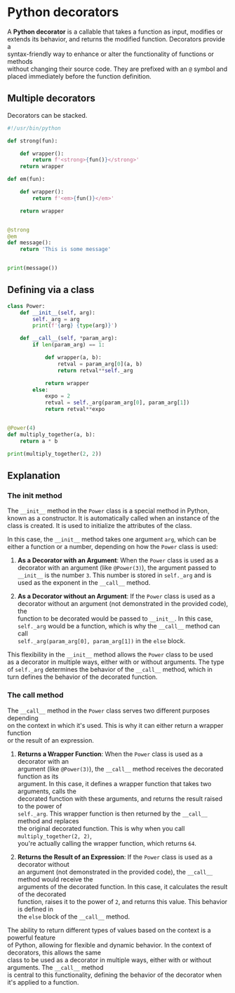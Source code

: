 # Python decorators

A **Python decorator** is a callable that takes a function as input, modifies or  
extends its behavior, and returns the modified function. Decorators provide a  
syntax-friendly way to enhance or alter the functionality of functions or methods  
without changing their source code. They are prefixed with an `@` symbol and  
placed immediately before the function definition.  


## Multiple decorators

Decorators can be stacked.  

```python
#!/usr/bin/python

def strong(fun):

    def wrapper():
        return f'<strong>{fun()}</strong>'
    return wrapper

def em(fun):

    def wrapper():
        return f'<em>{fun()}</em>'

    return wrapper


@strong
@em
def message():
    return 'This is some message'


print(message())
```

## Defining via a class

```python
class Power:
    def __init__(self, arg):
        self._arg = arg
        print(f'{arg} {type(arg)}')

    def __call__(self, *param_arg):
        if len(param_arg) == 1:

            def wrapper(a, b):
                retval = param_arg[0](a, b)
                return retval**self._arg

            return wrapper
        else:
            expo = 2
            retval = self._arg(param_arg[0], param_arg[1])
            return retval**expo


@Power(4)
def multiply_together(a, b):
    return a * b

print(multiply_together(2, 2))
```


## Explanation

### The __init__ method 

The `__init__` method in the `Power` class is a special method in Python,  
known as a constructor. It is automatically called when an instance of the  
class is created. It is used to initialize the attributes of the class.  

In this case, the `__init__` method takes one argument `arg`, which can be  
either a function or a number, depending on how the `Power` class is used:  

1. **As a Decorator with an Argument**: When the `Power` class is used as a  
decorator with an argument (like `@Power(3)`), the argument passed to  
`__init__` is the number `3`. This number is stored in `self._arg` and is  
used as the exponent in the `__call__` method.  

2. **As a Decorator without an Argument**: If the `Power` class is used as a  
decorator without an argument (not demonstrated in the provided code), the  
function to be decorated would be passed to `__init__`. In this case,  
`self._arg` would be a function, which is why the `__call__` method can call  
`self._arg(param_arg[0], param_arg[1])` in the `else` block.  

This flexibility in the `__init__` method allows the `Power` class to be used  
as a decorator in multiple ways, either with or without arguments. The type  
of `self._arg` determines the behavior of the `__call__` method, which in  
turn defines the behavior of the decorated function.  


### The __call__ method

The `__call__` method in the `Power` class serves two different purposes depending  
on the context in which it's used. This is why it can either return a wrapper function  
or the result of an expression.

1. **Returns a Wrapper Function**: When the `Power` class is used as a decorator with an  
  argument (like `@Power(3)`), the `__call__` method receives the decorated function as its  
  argument. In this case, it defines a wrapper function that takes two arguments, calls the  
  decorated function with these arguments, and returns the result raised to the power of  
  `self._arg`. This wrapper function is then returned by the `__call__` method and replaces  
  the original decorated function. This is why when you call `multiply_together(2, 2)`,  
  you're actually calling the wrapper function, which returns `64`.  

7. **Returns the Result of an Expression**: If the `Power` class is used as a decorator without  
  an argument (not demonstrated in the provided code), the `__call__` method would receive the  
  arguments of the decorated function. In this case, it calculates the result of the decorated  
  function, raises it to the power of `2`, and returns this value. This behavior is defined in  
  the `else` block of the `__call__` method.  

The ability to return different types of values based on the context is a powerful feature  
of Python, allowing for flexible and dynamic behavior. In the context of decorators, this allows the same  
class to be used as a decorator in multiple ways, either with or without arguments. The `__call__` method  
is central to this functionality, defining the behavior of the decorator when it's applied to a function.
